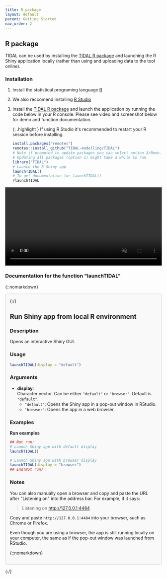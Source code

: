 ```yaml
---
title: R package
layout: default
parent: Getting Started
nav_order: 2
---
```


## R package

TIDAL can be used by installing the [TIDAL R package](https://github.com/TIDAL-modelling/TIDAL) and launching the R Shiny application locally (rather than using and uploading data to the tool online).

### Installation

1. Install the statistical programing language [R](https://cran.rstudio.com/) 
2. We also reccomend installing [R Studio](https://posit.co/download/rstudio-desktop/)
3. Install the [TIDAL R package](https://github.com/TIDAL-modelling/TIDAL) and launch the application by running the code below in your R console. Please see video and screenshot below for demo and function documentation.

	{: .highlight }
	If using R Studio it's recommended to restart your R session before installing.

	```r
	install.packages("remotes")
	remotes::install_github("TIDAL-modelling/TIDAL")
	# Note if prompted to update packages you can select option 3/None.
	# Updating all packages (option 1) might take a while to run.
	library("TIDAL")
	# Launch the R Shiny app
	launchTIDAL()
	# To get documentation for launchTIDAL()
	?launchTIDAL
	```

<video width="100%" controls autoplay muted loop>
  <source src="/assets/video/TIDAL_demo.mp4" type="video/mp4">
  Your browser does not support the video tag.
</video>

### Documentation for the function "launchTIDAL"


<style>
.bordered-box {
    border: 1px solid #ccc;       /* Light gray border */
    padding: 1em;                 /* Adds padding inside the box */
    border-radius: 5px;           /* Optional: rounds the corners */
    background-color: #f9f9f9;    /* Optional: light background color */
    margin: 1em 0;                /* Adds space around the box */
}
</style>

{::nomarkdown}
<div class="bordered-box">
{:/}

## Run Shiny app from local R environment

### Description
Opens an interactive Shiny GUI.

### Usage
~~~ r
launchTIDAL(display = "default")
~~~

### Arguments
- **display**:  
  Character vector. Can be either `"default"` or `"browser"`. Default is `"default"`.  
  - `"default"`: Opens the Shiny app in a pop-out window in RStudio.
  - `"browser"`: Opens the app in a web browser.

### Examples
**Run examples**

~~~ r
## Not run: 
# Launch Shiny app with default display
launchTIDAL()

# Launch Shiny app with browser display
launchTIDAL(display = "browser")
## End(Not run)
~~~

### Notes
You can also manually open a browser and copy and paste the URL after "Listening on" into the address bar. For example, if it says:

> Listening on http://127.0.0.1:4484

Copy and paste `http://127.0.0.1:4484` into your browser, such as Chrome or Firefox.  

Even though you are using a browser, the app is still running locally on your computer, the same as if the pop-out window was launched from RStudio.

{::nomarkdown}
</div>
{:/}
